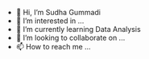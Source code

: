 - 👋 Hi, I’m Sudha Gummadi
- 👀 I’m interested in ...
- 🌱 I’m currently learning Data Analysis
- 💞️ I’m looking to collaborate on ...
- 📫 How to reach me ...

<!---
Recommending_Best_Restaurants is a ✨ special ✨ repository because its `README.md` (this file) appears on your GitHub profile.
You can click the Preview link to take a look at your changes.
--->
